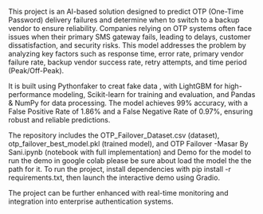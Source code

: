 This project is an AI-based solution designed to predict OTP (One-Time Password) delivery failures and determine when to switch to a backup vendor to ensure reliability. Companies relying on OTP systems often face issues when their primary SMS gateway fails, leading to delays, customer dissatisfaction, and security risks. This model addresses the problem by analyzing key factors such as response time, error rate, primary vendor failure rate, backup vendor success rate, retry attempts, and time period (Peak/Off-Peak). 

It is built using Pythonfaker to creat fake data , with LightGBM for high-performance modeling, Scikit-learn for training and evaluation, and Pandas & NumPy for data processing. The model achieves 99% accuracy, with a False Positive Rate of 1.86% and a False Negative Rate of 0.97%, ensuring robust and reliable predictions. 

The repository includes the OTP_Failover_Dataset.csv (dataset), otp_failover_best_model.pkl (trained model), and OTP Failover -Masar By Sani.ipynb (notebook with full implementation) and Demo for the model to run the demo in google colab please be sure about load the model the the path for it. To run the project, install dependencies with pip install -r requirements.txt, then launch the interactive demo using Gradio. 

The project can be further enhanced with real-time monitoring and integration into enterprise authentication systems.
